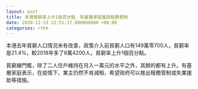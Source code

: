 ```yaml
---
layout: post
title: 本港貧窮率上升1個百分點　有基層家庭冀設租務管制
date: 2020-12-23 22:51:17.000000000 +08:00
categories: rthk
---
```


本港去年貧窮人口情況未有改善，政策介入前貧窮人口有149萬零700人，貧窮率是21.4%，較2018年多了8萬4200人，貧窮率上升1個百分點。

貧窮線門檻，除了二人住戶維持在月入一萬元的水平之外，其餘的都有上升。有基層家庭表示，在疫情下，業主仍然不肯減租，希望政府可以推出租務管制或失業援助等措施。
